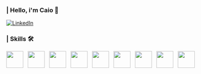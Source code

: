### | Hello, i'm Caio 👋
 
 [![LinkedIn](https://img.shields.io/badge/LinkedIn-0077B5?style=for-the-badge&logo=linkedin&logoColor=white
 )](https://www.linkedin.com/in/caioccesar/)
 

 ### | Skills 🛠️
 <div style="display: flex; gap: 12px;">
   <img src="https://cdn.jsdelivr.net/gh/devicons/devicon@latest/icons/html5/html5-original.svg" width="45px" />
   <img src="https://cdn.jsdelivr.net/gh/devicons/devicon@latest/icons/css3/css3-original.svg" width="45px" />
   <img src="https://cdn.jsdelivr.net/gh/devicons/devicon@latest/icons/javascript/javascript-original.svg" width="45px" />
   <img src="https://cdn.jsdelivr.net/gh/devicons/devicon@latest/icons/typescript/typescript-original.svg" width="45px" />
   <img src="https://cdn.jsdelivr.net/gh/devicons/devicon@latest/icons/react/react-original.svg" width="45px" />
   <img src="https://cdn.jsdelivr.net/gh/devicons/devicon@latest/icons/nextjs/nextjs-original.svg" width="45px" />
   <img src="https://cdn.jsdelivr.net/gh/devicons/devicon@latest/icons/tailwindcss/tailwindcss-original.svg" width="45px" />
   <img src="https://cdn.jsdelivr.net/gh/devicons/devicon@latest/icons/vitejs/vitejs-original.svg" width="45px" />
   <img src="https://cdn.jsdelivr.net/gh/devicons/devicon@latest/icons/git/git-original.svg" width="45px" />
 </div>
